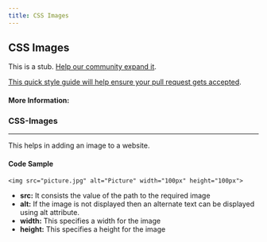 ```yaml
---
title: CSS Images
---
```

## CSS Images

This is a stub. <a href='https://github.com/freecodecamp/guides/tree/master/src/pages/css/css-images/index.md' target='_blank' rel='nofollow'>Help our community expand it</a>.

<a href='https://github.com/freecodecamp/guides/blob/master/README.md' target='_blank' rel='nofollow'>This quick style guide will help ensure your pull request gets accepted</a>.

<!-- The article goes here, in GitHub-flavored Markdown. Feel free to add YouTube videos, images, and CodePen/JSBin embeds  -->

#### More Information:
<!-- Please add any articles you think might be helpful to read before writing the article -->

<h3>CSS-Images</h3>
<hr>
<p>This helps in adding an image to a website.</p>

<h4>Code Sample</h4>

```<img src="picture.jpg" alt="Picture" width="100px" height="100px">```

<ul>
  <li><strong>src:</strong> It consists the value of the path to the required image</li>
  <li><strong>alt:</strong> If the image is not displayed then an alternate text can be displayed using alt attribute.</li>
  <li><strong>width:</strong> This specifies a width for the image</li>
  <li><strong>height:</strong> This specifies a height for the image</li>
<ul>




